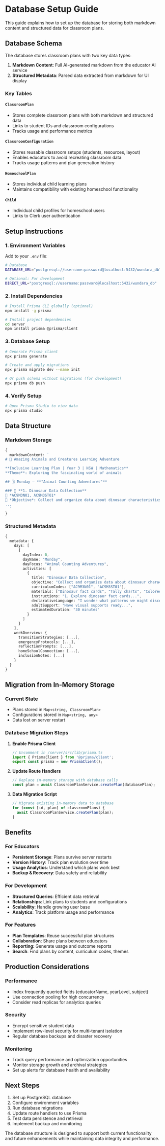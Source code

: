 # Database Setup Guide

This guide explains how to set up the database for storing both markdown content and structured data for classroom plans.

## Database Schema

The database stores classroom plans with two key data types:

1. **Markdown Content**: Full AI-generated markdown from the educator AI service
2. **Structured Metadata**: Parsed data extracted from markdown for UI display

### Key Tables

#### `ClassroomPlan`
- Stores complete classroom plans with both markdown and structured data
- Links to student IDs and classroom configurations
- Tracks usage and performance metrics

#### `ClassroomConfiguration` 
- Stores reusable classroom setups (students, resources, layout)
- Enables educators to avoid recreating classroom data
- Tracks usage patterns and plan generation history

#### `HomeschoolPlan`
- Stores individual child learning plans
- Maintains compatibility with existing homeschool functionality

#### `Child`
- Individual child profiles for homeschool users
- Links to Clerk user authentication

## Setup Instructions

### 1. Environment Variables

Add to your `.env` file:

```bash
# Database
DATABASE_URL="postgresql://username:password@localhost:5432/wundara_db"

# Optional: For development
DIRECT_URL="postgresql://username:password@localhost:5432/wundara_db"
```

### 2. Install Dependencies

```bash
# Install Prisma CLI globally (optional)
npm install -g prisma

# Install project dependencies
cd server
npm install prisma @prisma/client
```

### 3. Database Setup

```bash
# Generate Prisma client
npx prisma generate

# Create and apply migrations
npx prisma migrate dev --name init

# Or push schema without migrations (for development)
npx prisma db push
```

### 4. Verify Setup

```bash
# Open Prisma Studio to view data
npx prisma studio
```

## Data Structure

### Markdown Storage
```typescript
{
  markdownContent: `
# 🌿 Amazing Animals and Creatures Learning Adventure

**Inclusive Learning Plan | Year 3 | NSW | Mathematics**
**Theme**: Exploring the fascinating world of animals

## 🗓 Monday – **"Animal Counting Adventures"**

### 🧩 **1. Dinosaur Data Collection**
🎯 *AC9M3N01, AC9M3ST01*
🧠 *Objective*: Collect and organize data about dinosaur characteristics
...
  `
}
```

### Structured Metadata
```typescript
{
  metadata: {
    days: [
      {
        dayIndex: 0,
        dayName: "Monday",
        dayFocus: "Animal Counting Adventures",
        activities: [
          {
            title: "Dinosaur Data Collection",
            objective: "Collect and organize data about dinosaur characteristics",
            curriculumCodes: ["AC9M3N01", "AC9M3ST01"],
            materials: ["Dinosaur fact cards", "Tally charts", "Colored pencils"],
            instructions: "1. Explore dinosaur fact cards...",
            declarativeLanguage: "I wonder what patterns we might discover...",
            adultSupport: "Have visual supports ready...",
            estimatedDuration: "30 minutes"
          }
        ]
      }
    ],
    weekOverview: {
      transitionStrategies: [...],
      emergencyProtocols: [...],
      reflectionPrompts: [...],
      homeSchoolConnection: [...],
      inclusionNotes: [...]
    }
  }
}
```

## Migration from In-Memory Storage

### Current State
- Plans stored in `Map<string, ClassroomPlan>`
- Configurations stored in `Map<string, any>`
- Data lost on server restart

### Database Migration Steps

1. **Enable Prisma Client**
   ```typescript
   // Uncomment in /server/src/lib/prisma.ts
   import { PrismaClient } from '@prisma/client';
   export const prisma = new PrismaClient();
   ```

2. **Update Route Handlers**
   ```typescript
   // Replace in-memory storage with database calls
   const plan = await ClassroomPlanService.createPlan(databasePlan);
   ```

3. **Data Migration Script**
   ```typescript
   // Migrate existing in-memory data to database
   for (const [id, plan] of classroomPlans) {
     await ClassroomPlanService.createPlan(plan);
   }
   ```

## Benefits

### For Educators
- **Persistent Storage**: Plans survive server restarts
- **Version History**: Track plan evolution over time
- **Usage Analytics**: Understand which plans work best
- **Backup & Recovery**: Data safety and reliability

### For Development
- **Structured Queries**: Efficient data retrieval
- **Relationships**: Link plans to students and configurations
- **Scalability**: Handle growing user base
- **Analytics**: Track platform usage and performance

### For Features
- **Plan Templates**: Reuse successful plan structures
- **Collaboration**: Share plans between educators
- **Reporting**: Generate usage and outcome reports
- **Search**: Find plans by content, curriculum codes, themes

## Production Considerations

### Performance
- Index frequently queried fields (educatorName, yearLevel, subject)
- Use connection pooling for high concurrency
- Consider read replicas for analytics queries

### Security
- Encrypt sensitive student data
- Implement row-level security for multi-tenant isolation
- Regular database backups and disaster recovery

### Monitoring
- Track query performance and optimization opportunities
- Monitor storage growth and archival strategies
- Set up alerts for database health and availability

## Next Steps

1. Set up PostgreSQL database
2. Configure environment variables
3. Run database migrations
4. Update route handlers to use Prisma
5. Test data persistence and retrieval
6. Implement backup and monitoring

The database structure is designed to support both current functionality and future enhancements while maintaining data integrity and performance.
